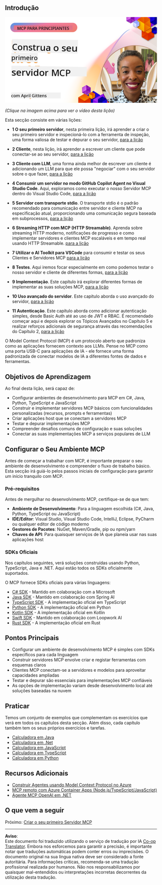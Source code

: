 <!--
CO_OP_TRANSLATOR_METADATA:
{
  "original_hash": "f400d87053221363769113c24f117248",
  "translation_date": "2025-10-06T22:51:54+00:00",
  "source_file": "03-GettingStarted/README.md",
  "language_code": "pt"
}
-->
## Introdução  

[![Crie o Seu Primeiro Servidor MCP](../../../translated_images/04.0ea920069efd979a0b2dad51e72c1df7ead9c57b3305796068a6cee1f0dd6674.pt.png)](https://youtu.be/sNDZO9N4m9Y)

_(Clique na imagem acima para ver o vídeo desta lição)_

Esta secção consiste em várias lições:

- **1 O seu primeiro servidor**, nesta primeira lição, irá aprender a criar o seu primeiro servidor e inspecioná-lo com a ferramenta de inspeção, uma forma valiosa de testar e depurar o seu servidor, [para a lição](01-first-server/README.md)

- **2 Cliente**, nesta lição, irá aprender a escrever um cliente que pode conectar-se ao seu servidor, [para a lição](02-client/README.md)

- **3 Cliente com LLM**, uma forma ainda melhor de escrever um cliente é adicionando um LLM para que ele possa "negociar" com o seu servidor sobre o que fazer, [para a lição](03-llm-client/README.md)

- **4 Consumir um servidor no modo GitHub Copilot Agent no Visual Studio Code**. Aqui, exploramos como executar o nosso Servidor MCP dentro do Visual Studio Code, [para a lição](04-vscode/README.md)

- **5 Servidor com transporte stdio**. O transporte stdio é o padrão recomendado para comunicação entre servidor e cliente MCP na especificação atual, proporcionando uma comunicação segura baseada em subprocessos, [para a lição](05-stdio-server/README.md)

- **6 Streaming HTTP com MCP (HTTP Streamable)**. Aprenda sobre streaming HTTP moderno, notificações de progresso e como implementar servidores e clientes MCP escaláveis e em tempo real usando HTTP Streamable. [para a lição](06-http-streaming/README.md)

- **7 Utilizar o AI Toolkit para VSCode** para consumir e testar os seus Clientes e Servidores MCP [para a lição](07-aitk/README.md)

- **8 Testes**. Aqui iremos focar especialmente em como podemos testar o nosso servidor e cliente de diferentes formas, [para a lição](08-testing/README.md)

- **9 Implementação**. Este capítulo irá explorar diferentes formas de implementar as suas soluções MCP, [para a lição](09-deployment/README.md)

- **10 Uso avançado do servidor**. Este capítulo aborda o uso avançado do servidor, [para a lição](./10-advanced/README.md)

- **11 Autenticação**. Este capítulo aborda como adicionar autenticação simples, desde Basic Auth até ao uso de JWT e RBAC. É recomendado começar aqui e depois explorar os Tópicos Avançados no Capítulo 5 e realizar reforços adicionais de segurança através das recomendações do Capítulo 2, [para a lição](./11-simple-auth/README.md)

O Model Context Protocol (MCP) é um protocolo aberto que padroniza como as aplicações fornecem contexto aos LLMs. Pense no MCP como uma porta USB-C para aplicações de IA - ele fornece uma forma padronizada de conectar modelos de IA a diferentes fontes de dados e ferramentas.

## Objetivos de Aprendizagem

Ao final desta lição, será capaz de:

- Configurar ambientes de desenvolvimento para MCP em C#, Java, Python, TypeScript e JavaScript
- Construir e implementar servidores MCP básicos com funcionalidades personalizadas (recursos, prompts e ferramentas)
- Criar aplicações host que se conectam a servidores MCP
- Testar e depurar implementações MCP
- Compreender desafios comuns de configuração e suas soluções
- Conectar as suas implementações MCP a serviços populares de LLM

## Configurar o Seu Ambiente MCP

Antes de começar a trabalhar com MCP, é importante preparar o seu ambiente de desenvolvimento e compreender o fluxo de trabalho básico. Esta secção irá guiá-lo pelos passos iniciais de configuração para garantir um início tranquilo com MCP.

### Pré-requisitos

Antes de mergulhar no desenvolvimento MCP, certifique-se de que tem:

- **Ambiente de Desenvolvimento**: Para a linguagem escolhida (C#, Java, Python, TypeScript ou JavaScript)
- **IDE/Editor**: Visual Studio, Visual Studio Code, IntelliJ, Eclipse, PyCharm ou qualquer editor de código moderno
- **Gestores de Pacotes**: NuGet, Maven/Gradle, pip ou npm/yarn
- **Chaves de API**: Para quaisquer serviços de IA que planeia usar nas suas aplicações host

### SDKs Oficiais

Nos capítulos seguintes, verá soluções construídas usando Python, TypeScript, Java e .NET. Aqui estão todos os SDKs oficialmente suportados.

O MCP fornece SDKs oficiais para várias linguagens:
- [C# SDK](https://github.com/modelcontextprotocol/csharp-sdk) - Mantido em colaboração com a Microsoft
- [Java SDK](https://github.com/modelcontextprotocol/java-sdk) - Mantido em colaboração com Spring AI
- [TypeScript SDK](https://github.com/modelcontextprotocol/typescript-sdk) - A implementação oficial em TypeScript
- [Python SDK](https://github.com/modelcontextprotocol/python-sdk) - A implementação oficial em Python
- [Kotlin SDK](https://github.com/modelcontextprotocol/kotlin-sdk) - A implementação oficial em Kotlin
- [Swift SDK](https://github.com/modelcontextprotocol/swift-sdk) - Mantido em colaboração com Loopwork AI
- [Rust SDK](https://github.com/modelcontextprotocol/rust-sdk) - A implementação oficial em Rust

## Pontos Principais

- Configurar um ambiente de desenvolvimento MCP é simples com SDKs específicos para cada linguagem
- Construir servidores MCP envolve criar e registar ferramentas com esquemas claros
- Clientes MCP conectam-se a servidores e modelos para aproveitar capacidades ampliadas
- Testar e depurar são essenciais para implementações MCP confiáveis
- As opções de implementação variam desde desenvolvimento local até soluções baseadas na nuvem

## Praticar

Temos um conjunto de exemplos que complementam os exercícios que verá em todos os capítulos desta secção. Além disso, cada capítulo também tem os seus próprios exercícios e tarefas.

- [Calculadora em Java](./samples/java/calculator/README.md)
- [Calculadora em .Net](../../../03-GettingStarted/samples/csharp)
- [Calculadora em JavaScript](./samples/javascript/README.md)
- [Calculadora em TypeScript](./samples/typescript/README.md)
- [Calculadora em Python](../../../03-GettingStarted/samples/python)

## Recursos Adicionais

- [Construir Agentes usando Model Context Protocol no Azure](https://learn.microsoft.com/azure/developer/ai/intro-agents-mcp)
- [MCP remoto com Azure Container Apps (Node.js/TypeScript/JavaScript)](https://learn.microsoft.com/samples/azure-samples/mcp-container-ts/mcp-container-ts/)
- [Agente MCP OpenAI em .NET](https://learn.microsoft.com/samples/azure-samples/openai-mcp-agent-dotnet/openai-mcp-agent-dotnet/)

## O que vem a seguir

Próximo: [Criar o seu primeiro Servidor MCP](01-first-server/README.md)

---

**Aviso**:  
Este documento foi traduzido utilizando o serviço de tradução por IA [Co-op Translator](https://github.com/Azure/co-op-translator). Embora nos esforcemos para garantir a precisão, é importante notar que traduções automáticas podem conter erros ou imprecisões. O documento original na sua língua nativa deve ser considerado a fonte autoritária. Para informações críticas, recomenda-se uma tradução profissional realizada por humanos. Não nos responsabilizamos por quaisquer mal-entendidos ou interpretações incorretas decorrentes da utilização desta tradução.